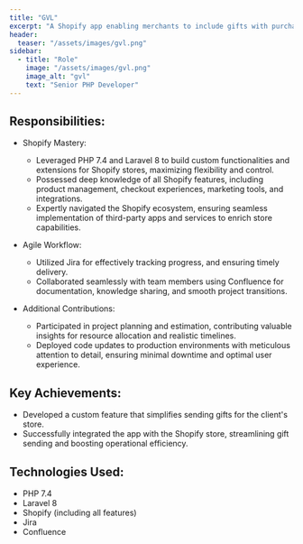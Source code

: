 ```yaml
---
title: "GVL"
excerpt: "A Shopify app enabling merchants to include gifts with purchases. Customers have the option to send these gifts directly to recipients via email."
header:
  teaser: "/assets/images/gvl.png"
sidebar:
  - title: "Role"
    image: "/assets/images/gvl.png"
    image_alt: "gvl"
    text: "Senior PHP Developer"
---
```


## Responsibilities:

  * Shopify Mastery:
    * Leveraged PHP 7.4 and Laravel 8 to build custom functionalities and extensions for Shopify stores, maximizing flexibility and control.
    * Possessed deep knowledge of all Shopify features, including product management, checkout experiences, marketing tools, and integrations.
    * Expertly navigated the Shopify ecosystem, ensuring seamless implementation of third-party apps and services to enrich store capabilities.

  * Agile Workflow:
    * Utilized Jira for effectively tracking progress, and ensuring timely delivery.
    * Collaborated seamlessly with team members using Confluence for documentation, knowledge sharing, and smooth project transitions.

  * Additional Contributions:
    * Participated in project planning and estimation, contributing valuable insights for resource allocation and realistic timelines.
    * Deployed code updates to production environments with meticulous attention to detail, ensuring minimal downtime and optimal user experience.

## Key Achievements:

  * Developed a custom feature that simplifies sending gifts for the client's store.
  * Successfully integrated the app with the Shopify store, streamlining gift sending and boosting operational efficiency.

## Technologies Used:

  * PHP 7.4
  * Laravel 8
  * Shopify (including all features)
  * Jira
  * Confluence